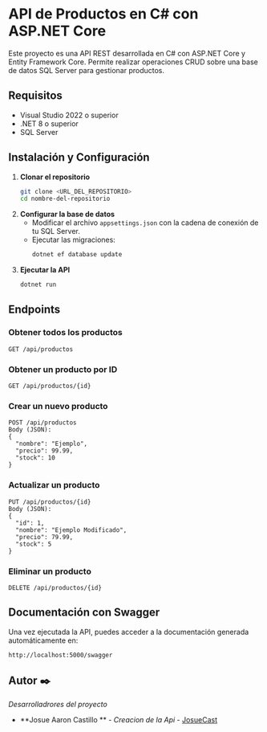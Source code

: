 # API de Productos en C# con ASP.NET Core

Este proyecto es una API REST desarrollada en C# con ASP.NET Core y Entity Framework Core. Permite realizar operaciones CRUD sobre una base de datos SQL Server para gestionar productos.

## Requisitos
- Visual Studio 2022 o superior
- .NET 8 o superior
- SQL Server

## Instalación y Configuración
1. **Clonar el repositorio**
   ```sh
   git clone <URL_DEL_REPOSITORIO>
   cd nombre-del-repositorio
   ```
2. **Configurar la base de datos**
   - Modificar el archivo `appsettings.json` con la cadena de conexión de tu SQL Server.
   - Ejecutar las migraciones:
     ```sh
     dotnet ef database update
     ```
3. **Ejecutar la API**
   ```sh
   dotnet run
   ```

## Endpoints
### Obtener todos los productos
```
GET /api/productos
```
### Obtener un producto por ID
```
GET /api/productos/{id}
```
### Crear un nuevo producto
```
POST /api/productos
Body (JSON):
{
  "nombre": "Ejemplo",
  "precio": 99.99,
  "stock": 10
}
```
### Actualizar un producto
```
PUT /api/productos/{id}
Body (JSON):
{
  "id": 1,
  "nombre": "Ejemplo Modificado",
  "precio": 79.99,
  "stock": 5
}
```
### Eliminar un producto
```
DELETE /api/productos/{id}
```

## Documentación con Swagger
Una vez ejecutada la API, puedes acceder a la documentación generada automáticamente en:
```
http://localhost:5000/swagger
```

## Autor ✒️

_Desarrolladrores del proyecto_

* **Josue Aaron Castillo ** - *Creacion de la Api* - [JosueCast]([https://github.com/villanuevand](https://github.com/JosueCast))



